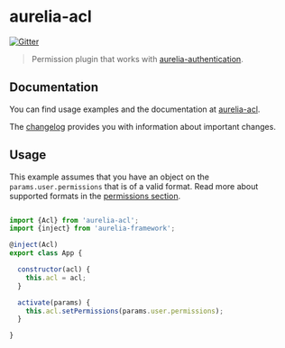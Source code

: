 # aurelia-acl

[![Gitter](https://img.shields.io/gitter/room/nwjs/nw.js.svg?maxAge=2592000?style=plastic)](https://gitter.im/SpoonX/Dev)

> Permission plugin that works with [aurelia-authentication](https://github.com/SpoonX/aurelia-authentication).

## Documentation

You can find usage examples and the documentation at [aurelia-acl](http://aurelia-acl.spoonx.org/).

The [changelog](doc/CHANGELOG.md) provides you with information about important changes.

## Usage

This example assumes that you have an object on the `params.user.permissions`
that is of a valid format. Read more about supported formats in the [permissions
section](doc/permissions.md).

```js

import {Acl} from 'aurelia-acl';
import {inject} from 'aurelia-framework';

@inject(Acl)
export class App {

  constructor(acl) {
    this.acl = acl;
  }

  activate(params) {
    this.acl.setPermissions(params.user.permissions);
  }

}
```
